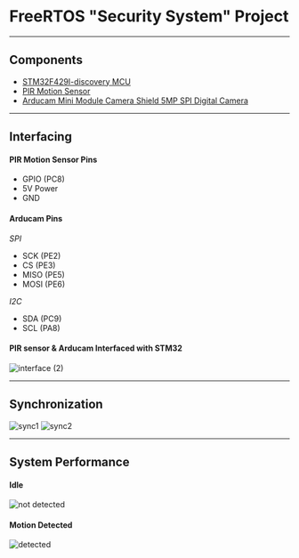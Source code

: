 # FreeRTOS "Security System" Project
------
## Components
- [STM32F429I-discovery MCU](https://www.st.com/en/evaluation-tools/32f429idiscovery.html "STM32F429I-discovery MCU")
- [PIR Motion Sensor](https://www.adafruit.com/product/189 "PIR Motion Sensor")
- [Arducam Mini Module Camera Shield 5MP SPI Digital Camera](https://www.uctronics.com/arducam-mini-module-camera-shield-5mp-plus-ov5642-camera-module-for-arduino-uno-mega-2560-board.html "Arducam Mini Module Camera Shield 5MP SPI Digital Camera")

------
## Interfacing
#### PIR Motion Sensor Pins
- GPIO (PC8)
- 5V Power
- GND

#### Arducam Pins
*SPI*
- SCK  (PE2)
- CS   (PE3)
- MISO (PE5)
- MOSI (PE6)

*I2C*
- SDA (PC9)
- SCL (PA8)

#### PIR sensor & Arducam Interfaced with STM32
![interface (2)](https://user-images.githubusercontent.com/74878922/206932834-b29e62d7-7b57-4e78-b113-75d3cbb3f212.jpg)

------
## Synchronization
![sync1](https://user-images.githubusercontent.com/74878922/206932840-ffc6c851-b245-416a-a534-fbf7673af3ef.jpg)
![sync2](https://user-images.githubusercontent.com/74878922/206932843-930d4d11-53dc-4ebd-9875-a7acd9091059.png)

------
## System Performance
#### Idle
![not detected](https://user-images.githubusercontent.com/74878922/206932847-5686aa22-02c5-4376-af40-a1bb005a3570.jpg)

#### Motion Detected
![detected](https://user-images.githubusercontent.com/74878922/206932859-8299e9d4-420c-48ad-88cb-f0a3807fcf52.jpg)
